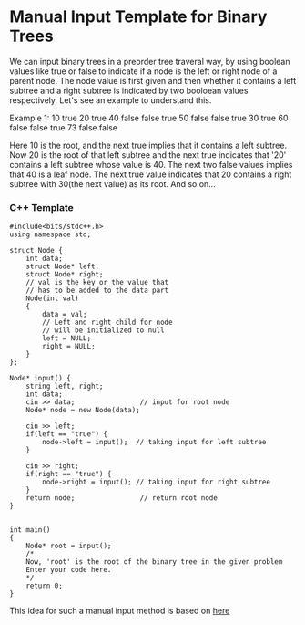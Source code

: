 # Manual Input Template for Binary Trees

We can input binary trees in a preorder tree traveral way, by using boolean values like true or false to indicate if a node is the left or right node of a parent node. The node 
value is first given and then whether it contains a left subtree and a right subtree is indicated by two booloean values respectively.
Let's see an example to understand this.

Example 1: 10 true 20 true 40 false false true 50 false false true 30 true 60 false false true 73 false false

Here 10 is the root, and the next true implies that it contains a left subtree. Now 20 is the root of that left subtree and the next true indicates that '20' contains a left subtree
whose value is 40. The next two false values implies that 40 is a leaf node. The next true value indicates that 20 contains a right subtree with 30(the next value) as its root. And
so on...

### C++ Template
```
#include<bits/stdc++.h>
using namespace std;

struct Node { 
    int data; 
    struct Node* left; 
    struct Node* right;   
    // val is the key or the value that 
    // has to be added to the data part 
    Node(int val) 
    { 
        data = val; 
        // Left and right child for node 
        // will be initialized to null 
        left = NULL; 
        right = NULL; 
    } 
}; 

Node* input() {
    string left, right;
    int data;
    cin >> data;                // input for root node
    Node* node = new Node(data);
    
    cin >> left;
    if(left == "true") {
        node->left = input();  // taking input for left subtree
    }
    
    cin >> right;
    if(right == "true") {
        node->right = input(); // taking input for right subtree  
    }
    return node;                // return root node
}


int main()
{
    Node* root = input();
    /*
    Now, 'root' is the root of the binary tree in the given problem
    Enter your code here. 
    */
    return 0;
}

```

This idea for such a manual input method is based on [here](https://stackoverflow.com/questions/44869272/taking-binary-tree-as-inputrecursively)
